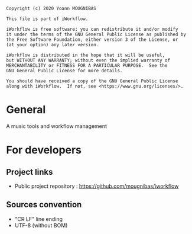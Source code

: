 ```
Copyright (c) 2020 Yoann MOUGNIBAS

This file is part of iWorkflow.

iWorkflow is free software: you can redistribute it and/or modify
it under the terms of the GNU General Public License as published by
the Free Software Foundation, either version 3 of the License, or
(at your option) any later version.

iWorkflow is distributed in the hope that it will be useful,
but WITHOUT ANY WARRANTY; without even the implied warranty of
MERCHANTABILITY or FITNESS FOR A PARTICULAR PURPOSE.  See the
GNU General Public License for more details.

You should have received a copy of the GNU General Public License
along with iWorkflow.  If not, see <https://www.gnu.org/licenses/>.
```
# General

A music tools and workflow management

# For developers

## Project links

* Public project repository : https://github.com/mougnibas/iworkflow

## Sources convention

* "CR LF" line ending
* UTF-8 (without BOM)
